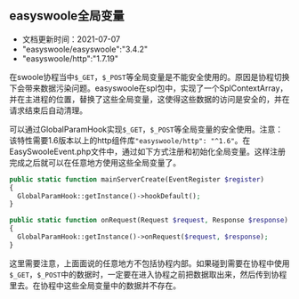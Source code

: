 ## easyswoole全局变量

- 文档更新时间：2021-07-07
- "easyswoole/easyswoole":"3.4.2"
- "easyswoole/http":"1.7.19"

在swoole协程当中`$_GET`，`$_POST`等全局变量是不能安全使用的。原因是协程切换下会带来数据污染问题。easyswoole在spl包中，实现了一个SplContextArray，并在主进程的位置，替换了这些全局变量，这使得这些数据的访问是安全的，并在请求结束后自动清理。

可以通过GlobalParamHook实现`$_GET`，`$_POST`等全局变量的安全使用。注意：该特性需要1.6版本以上的http组件库`"easyswoole/http": "^1.6"`。在EasySwooleEvent.php文件中，通过如下方式注册和初始化全局变量。这样注册完成之后就可以在任意地方使用这些全局变量了。

```php
public static function mainServerCreate(EventRegister $register)
{
  GlobalParamHook::getInstance()->hookDefault();
}

public static function onRequest(Request $request, Response $response): bool
{
  GlobalParamHook::getInstance()->onRequest($request, $response);
}
```

这里需要注意，上面面说的任意地方不包括协程内部。如果碰到需要在协程中使用`$_GET`，`$_POST`中的数据时，一定要在进入协程之前把数据取出来，然后传到协程里去。在协程中这些全局变量中的数据并不存在。
